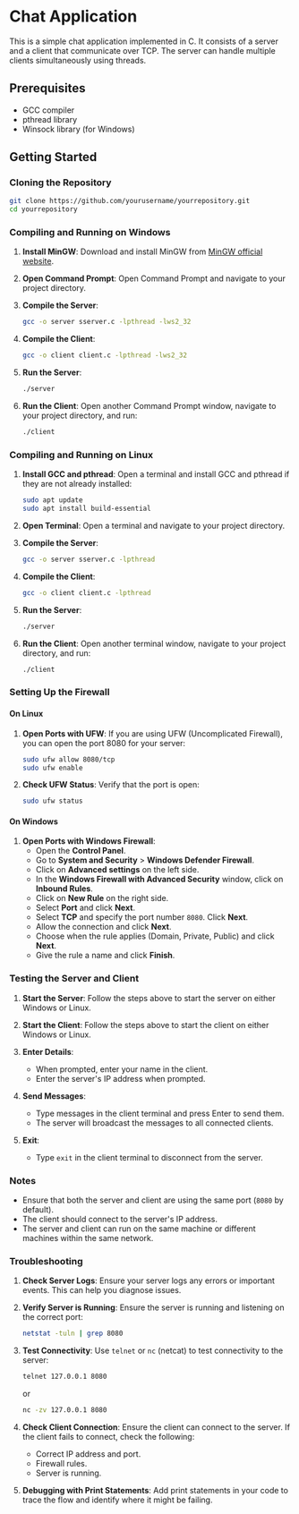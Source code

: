 # Chat Application

This is a simple chat application implemented in C. It consists of a server and a client that communicate over TCP. The server can handle multiple clients simultaneously using threads.

## Prerequisites

- GCC compiler
- pthread library
- Winsock library (for Windows)

## Getting Started

### Cloning the Repository

```sh
git clone https://github.com/yourusername/yourrepository.git
cd yourrepository
```

### Compiling and Running on Windows

1. **Install MinGW**:
   Download and install MinGW from [MinGW official website](http://www.mingw.org/).

2. **Open Command Prompt**:
   Open Command Prompt and navigate to your project directory.

3. **Compile the Server**:
   ```sh
   gcc -o server sserver.c -lpthread -lws2_32
   ```

4. **Compile the Client**:
   ```sh
   gcc -o client client.c -lpthread -lws2_32
   ```

5. **Run the Server**:
   ```sh
   ./server
   ```

6. **Run the Client**:
   Open another Command Prompt window, navigate to your project directory, and run:
   ```sh
   ./client
   ```

### Compiling and Running on Linux

1. **Install GCC and pthread**:
   Open a terminal and install GCC and pthread if they are not already installed:
   ```sh
   sudo apt update
   sudo apt install build-essential
   ```

2. **Open Terminal**:
   Open a terminal and navigate to your project directory.

3. **Compile the Server**:
   ```sh
   gcc -o server sserver.c -lpthread
   ```

4. **Compile the Client**:
   ```sh
   gcc -o client client.c -lpthread
   ```

5. **Run the Server**:
   ```sh
   ./server
   ```

6. **Run the Client**:
   Open another terminal window, navigate to your project directory, and run:
   ```sh
   ./client
   ```

### Setting Up the Firewall

#### On Linux

1. **Open Ports with UFW**:
   If you are using UFW (Uncomplicated Firewall), you can open the port 8080 for your server:
   ```sh
   sudo ufw allow 8080/tcp
   sudo ufw enable
   ```

2. **Check UFW Status**:
   Verify that the port is open:
   ```sh
   sudo ufw status
   ```

#### On Windows

1. **Open Ports with Windows Firewall**:
   - Open the **Control Panel**.
   - Go to **System and Security** > **Windows Defender Firewall**.
   - Click on **Advanced settings** on the left side.
   - In the **Windows Firewall with Advanced Security** window, click on **Inbound Rules**.
   - Click on **New Rule** on the right side.
   - Select **Port** and click **Next**.
   - Select **TCP** and specify the port number `8080`. Click **Next**.
   - Allow the connection and click **Next**.
   - Choose when the rule applies (Domain, Private, Public) and click **Next**.
   - Give the rule a name and click **Finish**.

### Testing the Server and Client

1. **Start the Server**:
   Follow the steps above to start the server on either Windows or Linux.

2. **Start the Client**:
   Follow the steps above to start the client on either Windows or Linux.

3. **Enter Details**:
   - When prompted, enter your name in the client.
   - Enter the server's IP address when prompted.

4. **Send Messages**:
   - Type messages in the client terminal and press Enter to send them.
   - The server will broadcast the messages to all connected clients.

5. **Exit**:
   - Type `exit` in the client terminal to disconnect from the server.

### Notes

- Ensure that both the server and client are using the same port (`8080` by default).
- The client should connect to the server's IP address.
- The server and client can run on the same machine or different machines within the same network.

### Troubleshooting

1. **Check Server Logs**:
   Ensure your server logs any errors or important events. This can help you diagnose issues.

2. **Verify Server is Running**:
   Ensure the server is running and listening on the correct port:
   ```sh
   netstat -tuln | grep 8080
   ```

3. **Test Connectivity**:
   Use `telnet` or `nc` (netcat) to test connectivity to the server:
   ```sh
   telnet 127.0.0.1 8080
   ```
   or
   ```sh
   nc -zv 127.0.0.1 8080
   ```

4. **Check Client Connection**:
   Ensure the client can connect to the server. If the client fails to connect, check the following:
   - Correct IP address and port.
   - Firewall rules.
   - Server is running.

5. **Debugging with Print Statements**:
   Add print statements in your code to trace the flow and identify where it might be failing.
